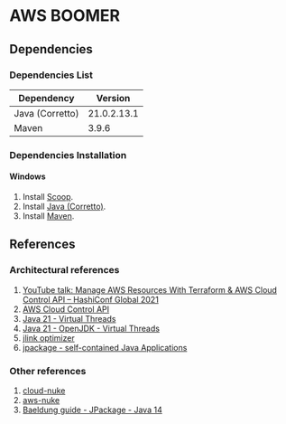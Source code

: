 # AWS BOOMER

## Dependencies

### Dependencies List

| Dependency      | Version     |
|-----------------|-------------|
| Java (Corretto) | 21.0.2.13.1 |
| Maven           | 3.9.6       |

### Dependencies Installation

#### Windows

1. Install [Scoop](https://scoop.sh/).
2. Install [Java (Corretto)](https://scoop.sh/#/apps?q=corretto-jdk).
3. Install [Maven](https://scoop.sh/#/apps?q=maven).

## References

### Architectural references
1. [YouTube talk: Manage AWS Resources With Terraform & AWS Cloud Control API – HashiConf Global 2021](https://www.youtube.com/watch?v=wxqKoEFZqgM)
2. [AWS Cloud Control API](https://aws.amazon.com/es/cloudcontrolapi/)
3. [Java 21 - Virtual Threads](https://docs.oracle.com/en/java/javase/21/core/virtual-threads.html#GUID-DC4306FC-D6C1-4BCC-AECE-48C32C1A8DAA)
4. [Java 21 - OpenJDK - Virtual Threads](https://openjdk.org/jeps/444)
5. [jlink optimizer](https://docs.oracle.com/en/java/javase/11/tools/jlink.html#GUID-CECAC52B-CFEE-46CB-8166-F17A8E9280E9)
6. [jpackage - self-contained Java Applications](https://docs.oracle.com/en/java/javase/17/docs/specs/man/jpackage.html)

### Other references
1. [cloud-nuke](https://github.com/gruntwork-io/cloud-nuke)
2. [aws-nuke](https://github.com/rebuy-de/aws-nuke)
3. [Baeldung guide - JPackage - Java 14](https://www.baeldung.com/java14-jpackage)
